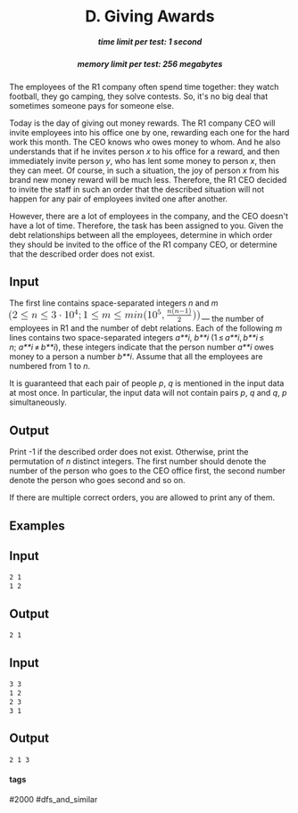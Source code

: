<h1 style='text-align: center;'> D. Giving Awards</h1>

<h5 style='text-align: center;'>time limit per test: 1 second</h5>
<h5 style='text-align: center;'>memory limit per test: 256 megabytes</h5>

The employees of the R1 company often spend time together: they watch football, they go camping, they solve contests. So, it's no big deal that sometimes someone pays for someone else.

Today is the day of giving out money rewards. The R1 company CEO will invite employees into his office one by one, rewarding each one for the hard work this month. The CEO knows who owes money to whom. And he also understands that if he invites person *x* to his office for a reward, and then immediately invite person *y*, who has lent some money to person *x*, then they can meet. Of course, in such a situation, the joy of person *x* from his brand new money reward will be much less. Therefore, the R1 CEO decided to invite the staff in such an order that the described situation will not happen for any pair of employees invited one after another.

However, there are a lot of employees in the company, and the CEO doesn't have a lot of time. Therefore, the task has been assigned to you. Given the debt relationships between all the employees, determine in which order they should be invited to the office of the R1 company CEO, or determine that the described order does not exist.

## Input

The first line contains space-separated integers *n* and *m* ![](images/3974398fd0ef91df2b19ee0ccc8cc1815a11c9d5.png) — the number of employees in R1 and the number of debt relations. Each of the following *m* lines contains two space-separated integers *a**i*, *b**i* (1 ≤ *a**i*, *b**i* ≤ *n*; *a**i* ≠ *b**i*), these integers indicate that the person number *a**i* owes money to a person a number *b**i*. Assume that all the employees are numbered from 1 to *n*.

It is guaranteed that each pair of people *p*, *q* is mentioned in the input data at most once. In particular, the input data will not contain pairs *p*, *q* and *q*, *p* simultaneously.

## Output

Print -1 if the described order does not exist. Otherwise, print the permutation of *n* distinct integers. The first number should denote the number of the person who goes to the CEO office first, the second number denote the person who goes second and so on.

If there are multiple correct orders, you are allowed to print any of them.

## Examples

## Input


```
2 1  
1 2  

```
## Output


```
2 1   

```
## Input


```
3 3  
1 2  
2 3  
3 1  

```
## Output


```
2 1 3   

```


#### tags 

#2000 #dfs_and_similar 